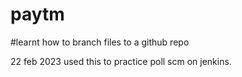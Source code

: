 # paytm
#learnt how to branch files to a github repo

22 feb 2023
used this to practice poll scm on jenkins.
